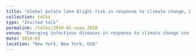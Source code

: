 ```yaml
---
title: "Global potato late blight risk in response to climate change, possible futures for a historic disease"
collection: talks
type: "Invited talk"
permalink: /talks/2010-03-nyas_2010
venue: "Emerging infectious diseases in response to climate change conference, hosted by New York Academy of Sciences"
date: 2010-03
location: "New York, New York, USA"
---
```

